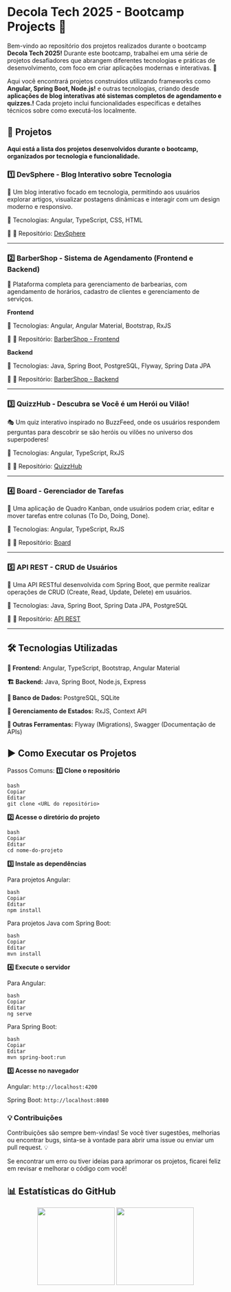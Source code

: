 # Decola Tech 2025 - Bootcamp Projects 🚀

Bem-vindo ao repositório dos projetos realizados durante o bootcamp **Decola Tech 2025!** Durante este bootcamp, trabalhei em uma série de projetos desafiadores que abrangem diferentes tecnologias e práticas de desenvolvimento, com foco em criar aplicações modernas e interativas. 🚀

Aqui você encontrará projetos construídos utilizando frameworks como **Angular, Spring Boot, Node.js!** e outras tecnologias, criando desde **aplicações de blog interativas até sistemas completos de agendamento e quizzes.!** Cada projeto inclui funcionalidades específicas e detalhes técnicos sobre como executá-los localmente.

## 📌 Projetos
**Aqui está a lista dos projetos desenvolvidos durante o bootcamp, organizados por tecnologia e funcionalidade.**

### 1️⃣ DevSphere - Blog Interativo sobre Tecnologia

📝 Um blog interativo focado em tecnologia, permitindo aos usuários explorar artigos, visualizar postagens dinâmicas e interagir com um design moderno e responsivo.

🔹 Tecnologias: Angular, TypeScript, CSS, HTML

🔹 📂 Repositório: [DevSphere](https://github.com/JP-OliveiraDev/Blog)

---

### 2️⃣ BarberShop - Sistema de Agendamento (Frontend e Backend)

💈 Plataforma completa para gerenciamento de barbearias, com agendamento de horários, cadastro de clientes e gerenciamento de serviços.

**Frontend**

🔹 Tecnologias: Angular, Angular Material, Bootstrap, RxJS

🔹 📂 Repositório: [BarberShop - Frontend](https://github.com/JP-OliveiraDev/Barber-Shop)

**Backend**

🔹 Tecnologias: Java, Spring Boot, PostgreSQL, Flyway, Spring Data JPA

🔹 📂 Repositório: [BarberShop - Backend](https://github.com/JP-OliveiraDev/Barber-Shop-Api)

---

### 3️⃣ QuizzHub - Descubra se Você é um Herói ou Vilão!

🎭 Um quiz interativo inspirado no BuzzFeed, onde os usuários respondem perguntas para descobrir se são heróis ou vilões no universo dos superpoderes!

🔹 Tecnologias: Angular, TypeScript, RxJS

🔹 📂 Repositório: [QuizzHub](https://github.com/JP-OliveiraDev/QuizzHub)

---

### 4️⃣ Board - Gerenciador de Tarefas

📌 Uma aplicação de Quadro Kanban, onde usuários podem criar, editar e mover tarefas entre colunas (To Do, Doing, Done).

🔹 Tecnologias: Angular, TypeScript, RxJS

🔹 📂 Repositório: [Board](https://github.com/JP-OliveiraDev/Board)

---

### 5️⃣ API REST - CRUD de Usuários

🔌 Uma API RESTful desenvolvida com Spring Boot, que permite realizar operações de CRUD (Create, Read, Update, Delete) em usuários.

🔹 Tecnologias: Java, Spring Boot, Spring Data JPA, PostgreSQL

🔹 📂 Repositório: [API REST](https://github.com/JP-OliveiraDev/Decola-Tech-2025)

---

## 🛠️ Tecnologias Utilizadas
**🚀 Frontend:** Angular, TypeScript, Bootstrap, Angular Material

**🏗 Backend:** Java, Spring Boot, Node.js, Express

**💾 Banco de Dados:** PostgreSQL, SQLite

**🔄 Gerenciamento de Estados:** RxJS, Context API

**🔧 Outras Ferramentas:** Flyway (Migrations), Swagger (Documentação de APIs)

## ▶️ Como Executar os Projetos

Passos Comuns:
**1️⃣ Clone o repositório**
```
bash
Copiar
Editar
git clone <URL do repositório>
```
**2️⃣ Acesse o diretório do projeto**
```
bash
Copiar
Editar
cd nome-do-projeto
```
**3️⃣ Instale as dependências**

Para projetos Angular:
```
bash
Copiar
Editar
npm install
```
Para projetos Java com Spring Boot:
```
bash
Copiar
Editar
mvn install
```
**4️⃣ Execute o servidor**

Para Angular:
```
bash
Copiar
Editar
ng serve
```
Para Spring Boot:
```
bash
Copiar
Editar
mvn spring-boot:run
```
**5️⃣ Acesse no navegador**

Angular: ```http://localhost:4200```

Spring Boot: ```http://localhost:8080```

### 💡 Contribuições
Contribuições são sempre bem-vindas! Se você tiver sugestões, melhorias ou encontrar bugs, sinta-se à vontade para abrir uma issue ou enviar um pull request. 💡

Se encontrar um erro ou tiver ideias para aprimorar os projetos, ficarei feliz em revisar e melhorar o código com você!

## 📊 Estatísticas do GitHub

<div align="center">
<img height="180em" src="https://github-readme-stats.vercel.app/api?username=JP-OliveiraDev&show_icons=true&theme=radical"/>

<img height="180em" src="https://github-readme-stats.vercel.app/api/top-langs/?username=JP-OliveiraDev&layout=compact&theme=radical"/>
</div>
